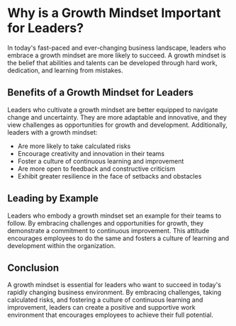 Why is a Growth Mindset Important for Leaders?
=======================================================================

In today's fast-paced and ever-changing business landscape, leaders who embrace a growth mindset are more likely to succeed. A growth mindset is the belief that abilities and talents can be developed through hard work, dedication, and learning from mistakes.

Benefits of a Growth Mindset for Leaders
----------------------------------------

Leaders who cultivate a growth mindset are better equipped to navigate change and uncertainty. They are more adaptable and innovative, and they view challenges as opportunities for growth and development. Additionally, leaders with a growth mindset:

* Are more likely to take calculated risks
* Encourage creativity and innovation in their teams
* Foster a culture of continuous learning and improvement
* Are more open to feedback and constructive criticism
* Exhibit greater resilience in the face of setbacks and obstacles

Leading by Example
------------------

Leaders who embody a growth mindset set an example for their teams to follow. By embracing challenges and opportunities for growth, they demonstrate a commitment to continuous improvement. This attitude encourages employees to do the same and fosters a culture of learning and development within the organization.

Conclusion
----------

A growth mindset is essential for leaders who want to succeed in today's rapidly changing business environment. By embracing challenges, taking calculated risks, and fostering a culture of continuous learning and improvement, leaders can create a positive and supportive work environment that encourages employees to achieve their full potential.
